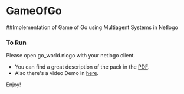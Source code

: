 # GameOfGo
##Implementation of Game of Go using Multiagent Systems in Netlogo 
### To Run

Please open go_world.nlogo with your netlogo client.

* You can find a great description of the pack in the [PDF].
* Also there's a video Demo in [here]. 

Enjoy!

[here]:https://youtu.be/Wvm0ZgCsm1E
[PDF]: https://github.com/mr3m/GameOfGo/blob/master/PR.pdf

